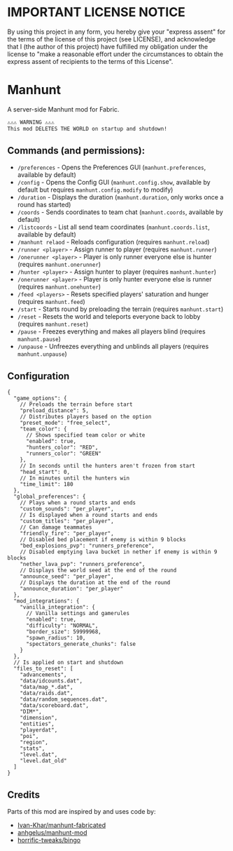 # IMPORTANT LICENSE NOTICE
By using this project in any form, you hereby give your "express assent" for the terms of the license of this project (see LICENSE), and acknowledge that I (the author of this project) have fulfilled my obligation under the license to "make a reasonable effort under the circumstances to obtain the express assent of recipients to the terms of this License".
 
# Manhunt
A server-side Manhunt mod for Fabric.

```txt
⚠️⚠️⚠️ WARNING ⚠️⚠️⚠️
This mod DELETES THE WORLD on startup and shutdown!
```

## Commands (and permissions):
- `/preferences` - Opens the Preferences GUI (`manhunt.preferences`, available by default)
- `/config` - Opens the Config GUI (`manhunt.config.show`, available by default but requires `manhunt.config.modify` to modify)
- `/duration` - Displays the duration (`manhunt.duration`, only works once a round has started)
- `/coords` - Sends coordinates to team chat (`manhunt.coords`, available by default)
- `/listcoords` - List all send team coordinates (`manhunt.coords.list`, available by default)
- `/manhunt relaod` - Reloads configuration (requires `manhunt.reload`)
- `/runner <player>` - Assign runner to player (requires `manhunt.runner`)
- `/onerunner <player>` - Player is only runner everyone else is hunter (requires `manhunt.onerunner`)
- `/hunter <player>` - Assign hunter to player (requires `manhunt.hunter`)
- `/onerunner <player>` - Player is only hunter everyone else is runner (requires `manhunt.onehunter`)
- `/feed <players>` - Resets specified players' saturation and hunger (requires `manhunt.feed`)
- `/start` - Starts round by preloading the terrain (requires `manhunt.start`)
- `/reset` - Resets the world and teleports everyone back to lobby (requires `manhunt.reset`)
- `/pause` - Freezes everything and makes all players blind (requires `manhunt.pause`)
- `/unpause` - Unfreezes everything and unblinds all players (requires `manhunt.unpause`)

## Configuration
```json5
{
  "game_options": {
    // Preloads the terrain before start
    "preload_distance": 5,
    // Distributes players based on the option
    "preset_mode": "free_select",
    "team_color": {
      // Shows specified team color or white
      "enabled": true,
      "hunters_color": "RED",
      "runners_color": "GREEN"
    },
    // In seconds until the hunters aren't frozen from start
    "head_start": 0,
    // In minutes until the hunters win
    "time_limit": 180
  },
  "global_preferences": {
    // Plays when a round starts and ends
    "custom_sounds": "per_player",
    // Is displayed when a round starts and ends
    "custom_titles": "per_player",
    // Can damage teammates
    "friendly_fire": "per_player",
    // Disabled bed placement if enemy is within 9 blocks
    "bed_explosions_pvp": "runners_preference",
    // Disabled emptying lava bucket in nether if enemy is within 9 blocks
    "nether_lava_pvp": "runners_preference",
    // Displays the world seed at the end of the round
    "announce_seed": "per_player",
    // Displays the duration at the end of the round
    "announce_duration": "per_player"
  },
  "mod_integrations": {
    "vanilla_integration": {
      // Vanilla settings and gamerules
      "enabled": true,
      "difficulty": "NORMAL",
      "border_size": 59999968,
      "spawn_radius": 10,
      "spectators_generate_chunks": false
    }
  },
  // Is applied on start and shutdown
  "files_to_reset": [
    "advancements",
    "data/idcounts.dat",
    "data/map_*.dat",
    "data/raids.dat",
    "data/random_sequences.dat",
    "data/scoreboard.dat",
    "DIM*",
    "dimension",
    "entities",
    "playerdat",
    "poi",
    "region",
    "stats",
    "level.dat",
    "level.dat_old"
  ]
}
```

## Credits
Parts of this mod are inspired by and uses code by:
- [Ivan-Khar/manhunt-fabricated](https://github.com/Ivan-Khar/manhunt-fabricated)
- [anhgelus/manhunt-mod](https://github.com/anhgelus/manhunt-mod)
- [horrific-tweaks/bingo](https://gitlab.com/horrific-tweaks/bingo) 
